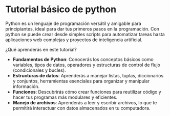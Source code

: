 # Tutorial básico de python

Python es un lenguaje de programación versátil y amigable para principiantes, ideal para dar tus primeros pasos en la programación. Con python se puede crear desde simples scripts para automatizar tareas hasta aplicaciones web complejas y proyectos de inteligencia artificial.

¿Qué aprenderás en este tutorial?

- **Fundamentos de Python**: Conocerás los conceptos básicos como variables, tipos de datos, operadores y estructuras de control de flujo (condicionales y bucles).
- **Estructuras de datos**: Aprenderás a manejar listas, tuplas, diccionarios y conjuntos, herramientas esenciales para organizar y manipular información.
- **Funciones**: Descubrirás cómo crear funciones para reutilizar código y hacer tus programas más modulares y eficientes.
- **Manejo de archivos**: Aprenderás a leer y escribir archivos, lo que te permitirá interactuar con datos almacenados en tu computadora.
